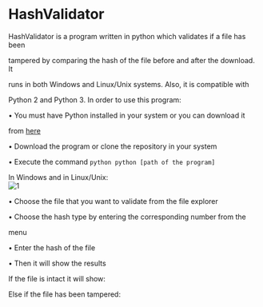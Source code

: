 
﻿

# HashValidator

HashValidator is a program written in python which validates if a file has been

tampered by comparing the hash of the file before and after the download. It

runs in both Windows and Linux/Unix systems. Also, it is compatible with

Python 2 and Python 3. In order to use this program:

• You must have Python installed in your system or you can download it

from [here](https://www.python.org/downloads/)

• Download the program or clone the repository in your system

• Execute the command ```python python [path of the program] ```

In Windows and in Linux/Unix:</br>
![1](https://user-images.githubusercontent.com/56977882/111290057-6e3d1500-864e-11eb-85d8-48301fe4cdea.PNG)

• Choose the file that you want to validate from the file explorer

• Choose the hash type by entering the corresponding number from the

menu

• Enter the hash of the file

• Then it will show the results





If the file is intact it will show:

Else if the file has been tampered:

